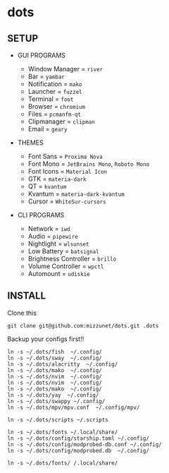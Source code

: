 # dots
## SETUP
* GUI PROGRAMS
  * Window Manager = `river`
  * Bar = `yambar`
  * Notification = `mako`
  * Launcher = `fuzzel`
  * Terminal = `foot`
  * Browser = `chromium`
  * Files = `pcmanfm-qt`
  * Clipmanager = `clipman`
  * Email = `geary`

* THEMES
  * Font Sans = `Proxima Nova`
  * Font Mono = `JetBrains Mono`, `Roboto Mono`
  * Font Icons = `Material Icon`
  * GTK = `materia-dark`
  * QT = `kvantum`
  * Kvantum = `materia-dark-kvantum`
  * Cursor = `WhiteSur-cursors`

* CLI PROGRAMS
  * Network = `iwd`
  * Audio = `pipewire`
  * Nightlight = `wlsunset`
  * Low Battery = `batsignal`
  * Brightness Controller = `brillo`
  * Volume Controller = `wpctl`
  * Automount = `udiskie`

## INSTALL

Clone this 
```
git clone git@github.com:mizzunet/dots.git .dots
```
Backup your configs first!!
```
ln -s ~/.dots/fish  ~/.config/
ln -s ~/.dots/sway  ~/.config/
ln -s ~/.dots/alacritty  ~/.config/
ln -s ~/.dots/mako  ~/.config/
ln -s ~/.dots/nvim  ~/.config/
ln -s ~/.dots/nvim  ~/.config/
ln -s ~/.dots/mako  ~/.config/
ln -s ~/.dots/yay  ~/.config/
ln -s ~/.dots/swappy ~/.config/
ln -s ~/.dots/mpv/mpv.conf  ~/.config/mpv/

ln -s ~/.dots/scripts ~/.scripts

ln -s ~/.dots/fonts ~/.local/share/
ln -s ~/.dots/config/starship.toml ~/.config/
ln -s ~/.dots/config/modprobed-db.conf ~/.config/
ln -s ~/.dots/config/modprobed.db  ~/.config/

ln -s ~/.dots/fonts/ /.local/share/
```
